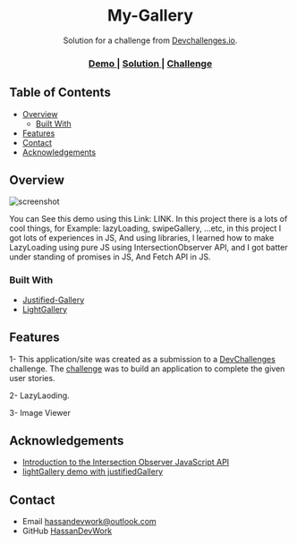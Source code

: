 <!-- Please update value in the {}  -->

<h1 align="center">My-Gallery</h1>

<div align="center">
   Solution for a challenge from  <a href="http://devchallenges.io" target="_blank">Devchallenges.io</a>.
</div>

<div align="center">
  <h3>
    <a href="https://{your-demo-link.your-domain}">
      Demo
    </a>
    <span> | </span>
    <a href="https://github.com/HassanDevWork/My-Gallery">
      Solution
    </a>
    <span> | </span>
    <a href="https://devchallenges.io/challenges/gcbWLxG6wdennelX7b8I">
      Challenge
    </a>
  </h3>
</div>

<!-- TABLE OF CONTENTS -->

## Table of Contents

- [Overview](#overview)
  - [Built With](#built-with)
- [Features](#features)
- [Contact](#contact)
- [Acknowledgements](#acknowledgements)

<!-- OVERVIEW -->

## Overview

![screenshot](https://images2.imgbox.com/c3/ec/EdpEAwCm_o.png)

You can See this demo using this Link: LINK.
In this project there is a lots of cool things, for Example: lazyLoading, swipeGallery, ...etc, in this project I got lots of experiences in JS, And using libraries, I learned how to make LazyLoading using pure JS using IntersectionObserver API, and I got batter under standing of promises in JS, And Fetch API in JS.

### Built With

<!-- This section should list any major frameworks that you built your project using. Here are a few examples.-->

- [Justified-Gallery](https://miromannino.github.io/Justified-Gallery/)
- [LightGallery](https://www.lightgalleryjs.com/)

## Features

<!-- List the features of your application or follow the template. Don't share the figma file here :) -->

1- This application/site was created as a submission to a [DevChallenges](https://devchallenges.io/challenges) challenge. The [challenge](https://devchallenges.io/challenges/gcbWLxG6wdennelX7b8I) was to build an application to complete the given user stories.

2- LazyLaoding.

3- Image Viewer 

## Acknowledgements

<!-- This section should list any articles or add-ons/plugins that helps you to complete the project. This is optional but it will help you in the future. For exmpale -->

- [Introduction to the Intersection Observer JavaScript API](https://www.youtube.com/watch?v=T8EYosX4NOo)
- [lightGallery demo with justifiedGallery](https://codepen.io/sachinchoolur/pen/poebzpV)

## Contact

- Email hassandevwork@outlook.com
- GitHub [HassanDevWork](https://github.com/HassanDevWork)
